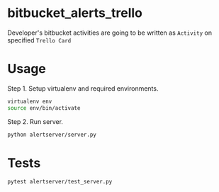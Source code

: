 # bitbucket_alerts_trello
Developer's bitbucket activities are going to be written as `Activity` on specified `Trello Card`

# Usage
Step 1. Setup virtualenv and required environments.

``` sh
virtualenv env
source env/bin/activate
```

Step 2. Run server.

``` sh
python alertserver/server.py
```

# Tests

``` sh
pytest alertserver/test_server.py
```